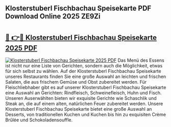 ## Klosterstuberl Fischbachau Speisekarte PDF Download Online 2025 ZE9Zi

# <h2><a href="http://gc869mb.nevu.top/?p=Klosterstuberl+Fischbachau+Speisekarte">🔗 👉🔴 Klosterstuberl Fischbachau Speisekarte 2025 PDF</a></h2>

[![Klosterstuberl Fischbachau Speisekarte 2025 PDF](https://i.imgur.com/dBaPXMq.png)](http://gc869mb.nevu.top/?p=Klosterstuberl+Fischbachau+Speisekarte)
Das Menü des Essens ist nicht nur eine Liste von Gerichten, sondern auch die Möglichkeit, etwas für sich selbst zu wählen. Auf der Klosterstuberl Fischbachau Speisekarte unseres Restaurants finden Sie eine große Auswahl an leichten und frischen Salaten, die aus frischem Gemüse und Obst zubereitet werden. Für Fleischliebhaber gibt es auf unserer Klosterstuberl Fischbachau Speisekarte eine Auswahl an Gerichten: Rindfleisch, Schweinefleisch, Huhn und Fisch. Unseren Auserwählten bieten wir exquisite Gerichte wie Schaschlik und Steak an, die auf einem alten, natürlichen Feuer zubereitet werden. Unsere Klosterstuberl Fischbachau Speisekarte bietet eine große Auswahl an Desserts, von traditionellen Kuchen und Kuchen bis hin zu exquisiten Crème Brûlée und Schokoladensouffle.
